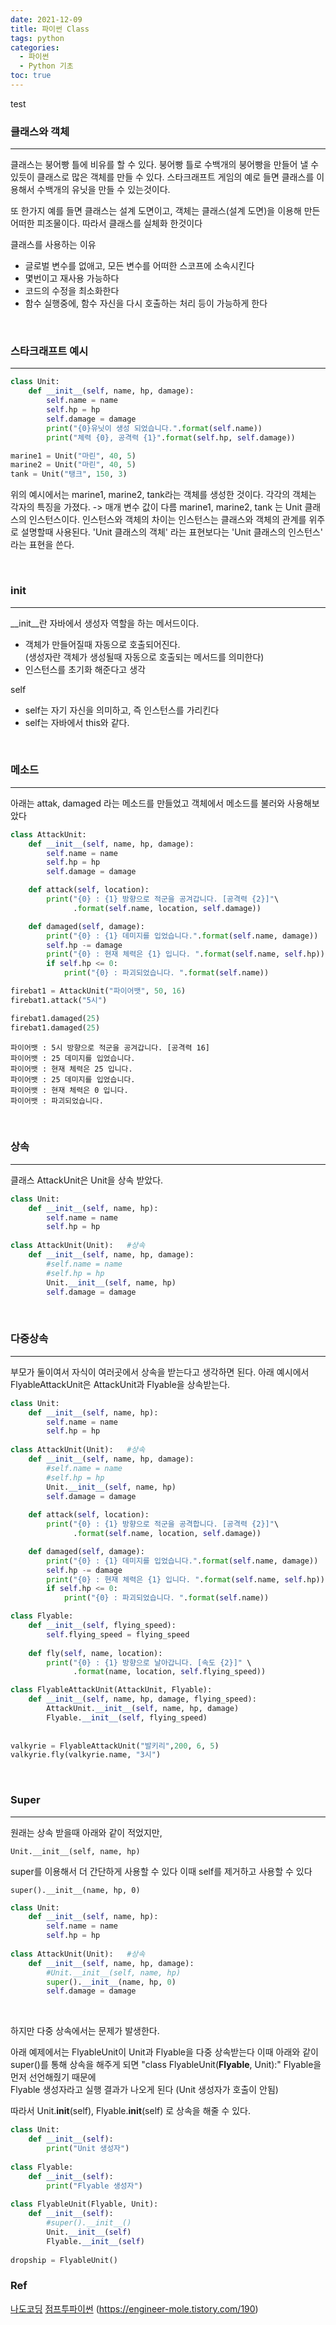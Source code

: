 ```yaml
---
date: 2021-12-09
title: 파이썬 Class
tags: python
categories:
  - 파이썬
  - Python 기초
toc: true
---
```

  
test

### **클래스와 객체**
---
클래스는 붕어빵 틀에 비유를 할 수 있다. 
붕어빵 틀로 수백개의 붕어빵을 만들어 낼 수 있듯이 클래스로 많은 객체를 만들 수 있다.
스타크래프트 게임의 예로 들면 클래스를 이용해서 수백개의 유닛을 만들 수 있는것이다.

또 한가지 예를 들면 클래스는 설계 도면이고, 객체는 클래스(설계 도면)을 이용해 만든 어떠한 피조물이다. 따라서 클래스를 실체화 한것이다

클래스를 사용하는 이유
- 글로벌 변수를 없애고, 모든 변수를 어떠한 스코프에 소속시킨다
- 몇번이고 재사용 가능하다
- 코드의 수정을 최소화한다
- 함수 실행중에, 함수 자신을 다시 호출하는 처리 등이 가능하게 한다
<br>

### **스타크래프트 예시**
---
```python
class Unit:
    def __init__(self, name, hp, damage):
        self.name = name
        self.hp = hp
        self.damage = damage
        print("{0}유닛이 생성 되었습니다.".format(self.name))
        print("체력 {0}, 공격력 {1}".format(self.hp, self.damage))

marine1 = Unit("마린", 40, 5)
marine2 = Unit("마린", 40, 5)
tank = Unit("탱크", 150, 3)
```
위의 예시에서는 marine1, marine2, tank라는 객체를 생성한 것이다.
각각의 객체는 각자의 특징을 가졌다.
-> 매개 변수 값이 다름
marine1, marine2, tank 는 Unit 클래스의 인스턴스이다.
인스턴스와 객체의 차이는 인스턴스는 클래스와 객체의 관계를 위주로 설명할때 사용된다.
'Unit 클래스의 객체' 라는 표현보다는 'Unit 클래스의 인스턴스' 라는 표현을 쓴다.


<br>

### **__init__**
---

__init__란 자바에서 생성자 역할을 하는 메서드이다. 
- 객체가 만들어질때 자동으로 호출되어진다. <br>
(생성자란 객체가 생성될때 자동으로 호출되는 메서드를 의미한다)
- 인스턴스를 초기화 해준다고 생각

self
- self는 자기 자신을 의미하고, 즉 인스턴스를 가리킨다
- self는 자바에서 this와 같다.

<br>

### **메소드**
---
아래는 attak, damaged 라는 메소드를 만들었고
객체에서 메소드를 불러와 사용해보았다

```python
class AttackUnit:
    def __init__(self, name, hp, damage):
        self.name = name
        self.hp = hp
        self.damage = damage

    def attack(self, location):
        print("{0} : {1} 방향으로 적군을 공겨갑니다. [공격력 {2}]"\
              .format(self.name, location, self.damage))

    def damaged(self, damage):
        print("{0} : {1} 데미지를 입었습니다.".format(self.name, damage))
        self.hp -= damage
        print("{0} : 현재 체력은 {1} 입니다. ".format(self.name, self.hp))
        if self.hp <= 0:
            print("{0} : 파괴되었습니다. ".format(self.name))

firebat1 = AttackUnit("파이어뱃", 50, 16)
firebat1.attack("5시")

firebat1.damaged(25)
firebat1.damaged(25)
```
    파이어뱃 : 5시 방향으로 적군을 공겨갑니다. [공격력 16]
    파이어뱃 : 25 데미지를 입었습니다.
    파이어뱃 : 현재 체력은 25 입니다. 
    파이어뱃 : 25 데미지를 입었습니다.
    파이어뱃 : 현재 체력은 0 입니다. 
    파이어뱃 : 파괴되었습니다. 

<br>


### **상속**
---
클래스 AttackUnit은 Unit을 상속 받았다.

```python
class Unit:
    def __init__(self, name, hp):
        self.name = name
        self.hp = hp
        
class AttackUnit(Unit):   #상속 
    def __init__(self, name, hp, damage):
        #self.name = name
        #self.hp = hp
        Unit.__init__(self, name, hp)
        self.damage = damage

```

<br>


### **다중상속**
---

부모가 둘이여서 자식이 여러곳에서 상속을 받는다고 생각하면 된다.
아래 예시에서 FlyableAttackUnit은 AttackUnit과 Flyable을 상속받는다.
```python
class Unit:
    def __init__(self, name, hp):
        self.name = name
        self.hp = hp
        
class AttackUnit(Unit):   #상속 
    def __init__(self, name, hp, damage):
        #self.name = name
        #self.hp = hp
        Unit.__init__(self, name, hp)
        self.damage = damage
        
    def attack(self, location):
        print("{0} : {1} 방향으로 적군을 공격합니다. [공격력 {2}]"\
              .format(self.name, location, self.damage))

    def damaged(self, damage):
        print("{0} : {1} 데미지를 입었습니다.".format(self.name, damage))
        self.hp -= damage
        print("{0} : 현재 체력은 {1} 입니다. ".format(self.name, self.hp))
        if self.hp <= 0:
            print("{0} : 파괴되었습니다. ".format(self.name))

class Flyable:
    def __init__(self, flying_speed):
        self.flying_speed = flying_speed
        
    def fly(self, name, location):
        print("{0} : {1} 방향으로 날아갑니다. [속도 {2}]" \
              .format(name, location, self.flying_speed))

class FlyableAttackUnit(AttackUnit, Flyable):
    def __init__(self, name, hp, damage, flying_speed):
        AttackUnit.__init__(self, name, hp, damage)
        Flyable.__init__(self, flying_speed)
        
            
valkyrie = FlyableAttackUnit("발키리",200, 6, 5)
valkyrie.fly(valkyrie.name, "3시")
```
<br>

### **Super**
---
원래는 상속 받을때 아래와 같이 적었지만,
    
    Unit.__init__(self, name, hp)

super를 이용해서 더 간단하게 사용할 수 있다
이때 self를 제거하고 사용할 수 있다
    
    super().__init__(name, hp, 0)

```python
class Unit:
    def __init__(self, name, hp):
        self.name = name
        self.hp = hp
        
class AttackUnit(Unit):   #상속 
    def __init__(self, name, hp, damage):
        #Unit.__init__(self, name, hp)
        super().__init__(name, hp, 0)
        self.damage = damage
```
<br>

하지만 다중 상속에서는 문제가 발생한다.
                          
아래 예제에서는 FlyableUnit이 Unit과 Flyable을 다중 상속받는다
이때 아래와 같이 super()를 통해 상속을 해주게 되면
"class FlyableUnit(**Flyable**, Unit):"   Flyable을 먼저 선언해줬기 때문에   
Flyable 생성자라고 실행 결과가 나오게 된다 (Unit 생성자가 호출이 안됨)

따라서   Unit.__init__(self), Flyable.__init__(self) 로 상속을 해줄 수 있다.


```python
class Unit:
    def __init__(self):
        print("Unit 생성자")
    
class Flyable:
    def __init__(self):
        print("Flyable 생성자")
        
class FlyableUnit(Flyable, Unit):
    def __init__(self):
        #super().__init__()
        Unit.__init__(self)
        Flyable.__init__(self)
        
dropship = FlyableUnit()
```


### **Ref**  
[나도코딩](https://www.youtube.com/watch?v=kWiCuklohdY)
[점프투파이썬](https://wikidocs.net/1015)
(https://engineer-mole.tistory.com/190)
<br>
<br>
<br>
